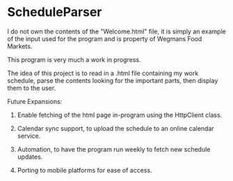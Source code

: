 # ScheduleParser
I do not own the contents of the "Welcome.html" file, it is simply an example of the input used for the program and is property of Wegmans Food Markets.

This program is very much a work in progress.

The idea of this project is to read in a .html file containing my work schedule, parse the contents looking for the important parts, then display them to the user.

Future Expansions:

1) Enable fetching of the html page in-program using the HttpClient class.

2) Calendar sync support, to upload the schedule to an online calendar service.

3) Automation, to have the program run weekly to fetch new schedule updates.

4) Porting to mobile platforms for ease of access.